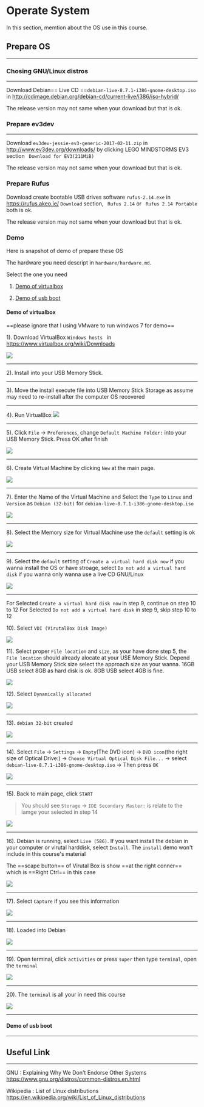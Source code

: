 # Operate System

In this section,  memtion about the OS use in this course.

## Prepare OS
---

### Chosing GNU/Linux distros
---

<!--
In this course will be using `linuxminit-18.1-cinamon-32bit.iso`


Downlaod `linuxminit-18.1-cinamon-32bit.iso` in https://www.linuxmint.com/edition.php?id=226 , in the `Download mirrors` section select `COUNTRY` `World` `MIRROR` `EvoWise CDN` will be fine.
-->

Download Debian== Live CD ==`debian-live-8.7.1-i386-gnome-desktop.iso`  in http://cdimage.debian.org/debian-cd/current-live/i386/iso-hybrid/ 

<!--
==If you wanna to install Debian== in the computer you can download install image in http://cdimage.debian.org/debian-cd/current/ , image in `amd64` is for 64bit(x86_64) machine, iamge in `i386` is for 32bit(x86) machine which for old computer. 
-->

The release version may not same when your download but that is ok.


### Prepare ev3dev
---

Download `ev3dev-jessie-ev3-generic-2017-02-11.zip` in http://www.ev3dev.org/downloads/ by clicking LEGO MINDSTORMS EV3 section ` Download for EV3(211MiB)`

The release version may not same when your download but that is ok.

### Prepare Rufus

Download create bootable USB drives software  `rufus-2.14.exe`  in https://rufus.akeo.ie/  `Download` section, ` Rufus 2.14`  or ` Rufus 2.14 Portable`  both is ok.

The release version may not same when your download but that is ok.


### Demo 
Here is snapshot of demo of prepare these OS


The hardware you need descript in `hardware/hardware.md`.

Select the one you need

1. [Demo of virtualbox](#demo-of-virtualbox)

2. [Demo of usb boot](#demo-of-usb-boot)

#### Demo of virtualbox

<!--
> For the tutor who use VirtualBox to run Linuxmint Live CD, in Create Virtual Machine step, version use Ubuntu (64-bit) or Ubuntu (32-bit), other may not work.
-->

==please ignore that I using VMware to run windwos 7 for demo==

1). Download VirtualBox  `Windows hosts ` in https://www.virtualbox.org/wiki/Downloads

![](/home/alan/Programming/git/EmbeddedSystem-Lego-ev3/course/operate-system/virtualbox/00-download-virtualbox-windows-hosts.png) 

---

2). Install into your USB Memory Stick.

---

3). Move the install execute file into USB Memory Stick Storage as assume may need to re-install after the computer OS recovered

---

4). Run VirtualBox
![](/home/alan/Programming/git/EmbeddedSystem-Lego-ev3/course/operate-system/virtualbox/01-oracle-vm-virtualbox-manager.png) 

---

5). Click `File` -> `Preferences`, change `Default Machine Folder:`  into your USB Memory Stick. Press OK after finish

![](/home/alan/Programming/git/EmbeddedSystem-Lego-ev3/course/operate-system/virtualbox/02-virtualbox-preferences.png) 

---

6). Create Virtual Machine by clicking `New` at the main page.

![](/home/alan/Programming/git/EmbeddedSystem-Lego-ev3/course/operate-system/virtualbox/01-oracle-vm-virtualbox-manager.png) 

---

7). Enter the Name of the Virtual Machine and Select the `Type` to `Linux` and `Version` as `Debian (32-bit)` for `debian-live-8.7.1-i386-gnome-desktop.iso`  

![](/home/alan/Programming/git/EmbeddedSystem-Lego-ev3/course/operate-system/virtualbox/03-create-virtual-machine-01-name-and-operating-system.png) 

---

8). Select the Memory size for Virtual Machine use the `default` setting is ok

![](/home/alan/Programming/git/EmbeddedSystem-Lego-ev3/course/operate-system/virtualbox/04-create-virtual-machine-02-memory-size.png) 

---

9). Select the `default`  setting of `Create a virtual hard disk now` if you wanna install the OS or have stroage, select `Do not add a virtual hard disk`  if you wanna only wanna use a live CD GNU/Linux

![](/home/alan/Programming/git/EmbeddedSystem-Lego-ev3/course/operate-system/virtualbox/05-create-virtual-machine-03-hard-disk.png) 

---
For Selected `Create a virtual hard disk now` in step 9, continue on step 10 to 12
For Selected `Do not add a virtual hard disk` in step 9, skip step 10 to 12

10). Select `VDI (VirutalBox Disk Image)`

![](/home/alan/Programming/git/EmbeddedSystem-Lego-ev3/course/operate-system/virtualbox/06-create-virtual-hard-disk-01-hard-disk-file-type.png) 

11). Select proper `File location` and `size`, as your have done step 5, the `File location` should already alocate at your USE Memory Stick. Depend your USB Memory Stick size select the approach size as your wanna. 
16GB USB select 8GB as hard disk is ok. 
8GB USB select 4GB is fine.

![](/home/alan/Programming/git/EmbeddedSystem-Lego-ev3/course/operate-system/virtualbox/07-create-virtual-hard-disk-02-file-location-and-size.png) 

12). Select `Dynamically allocated`

![](/home/alan/Programming/git/EmbeddedSystem-Lego-ev3/course/operate-system/virtualbox/08-create-virtual-hard-disk-03-storage-on-physical-hard-disk.png) 

---

13). `debian 32-bit` created

![](/home/alan/Programming/git/EmbeddedSystem-Lego-ev3/course/operate-system/virtualbox/09-debian-32-bit-created.png) 

---

14). Select `File` -> `Settings` -> `Empty`(The DVD icon) -> `DVD icon`(the right size of Optical Drive:) -> `Choose Virtual Optical Disk File...` -> select `debian-live-8.7.1-i386-gnome-desktop.iso` -> Then press `OK`

![](/home/alan/Programming/git/EmbeddedSystem-Lego-ev3/course/operate-system/virtualbox/10-select-the-debian-image.png) 

---

15). Back to main page, click `START`
> You should see `Storage` -> `IDE Secondary Master:` is relate to the iamge your selected in step 14

![](/home/alan/Programming/git/EmbeddedSystem-Lego-ev3/course/operate-system/virtualbox/11-start-debian-32-bit.png) 

---

16). Debian is running, select `Live (586)`. 
If you want install the debian in your computer or virutal harddisk, select `Install`. The `install` demo won't include in this course's material

The ==scape button== of Virutal Box is show ==at the right conner== which is ==Right Ctrl== in this case

![](/home/alan/Programming/git/EmbeddedSystem-Lego-ev3/course/operate-system/virtualbox/12-debian-32-bit-running.png) 

---

17). Select `Capture` if you see this information

![](/home/alan/Programming/git/EmbeddedSystem-Lego-ev3/course/operate-system/virtualbox/13-select-capture.png) 

---

18). Loaded into Debian

![](/home/alan/Programming/git/EmbeddedSystem-Lego-ev3/course/operate-system/virtualbox/14-debian.png) 

---

19). Open terminal, click `activities` or press `super` then type `terminal`, open the `terminal`

![](/home/alan/Programming/git/EmbeddedSystem-Lego-ev3/course/operate-system/virtualbox/15-activities-terminal.png) 

---

20). The `terminal` is all your in need this course

![](/home/alan/Programming/git/EmbeddedSystem-Lego-ev3/course/operate-system/virtualbox/16-terminal.png) 

---

#### Demo of usb boot



---


## Useful Link
---
GNU : Explaining Why We Don't Endorse Other Systems
https://www.gnu.org/distros/common-distros.en.html

Wikipedia : List of LInux distributions
https://en.wikipedia.org/wiki/List_of_Linux_distributions